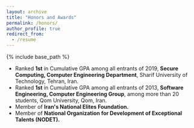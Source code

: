 ```yaml
---
layout: archive
title: "Honors and Awards"
permalink: /honors/
author_profile: true
redirect_from:
  - /resume
---
```


{% include base_path %}


* Ranked **1st** in Cumulative GPA among all entrants of 2019, **Secure Computing, Computer Engineering Department**, Sharif University of Technology, Tehran, Iran.
* Ranked **1st** in Cumulative GPA among all entrants of 2013, **Software Engineering, Computer Engineering Group**, among more than 20 students, Qom University, Qom, Iran.
* Member of **Iran's National Elites Foundation.**
* Member of **National Organization for Development of Exceptional Talents (NODET).**
